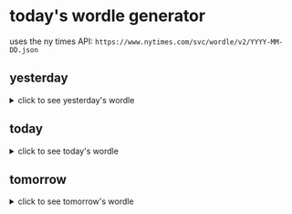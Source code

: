 # today's wordle generator

uses the ny times API: `https://www.nytimes.com/svc/wordle/v2/YYYY-MM-DD.json`

## yesterday

<details>
    <summary>click to see yesterday's wordle</summary>

    smile

</details>

## today

<details>
    <summary>click to see today's wordle</summary>

    coach

</details>

## tomorrow

<details>
    <summary>click to see tomorrow's wordle</summary>

    azure

</details>
